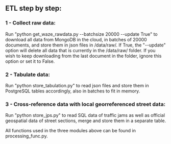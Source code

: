 ## ETL step by step:

### 1 - Collect raw data:
Run "python get_waze_rawdata.py --batchsize 20000 --update True" to download all data from MongoDB in the cloud, in batches of 20000 documents, and store them in json files in /data/raw/. If True, the "--update" option will delete all data that is currently in the /data/raw/ folder. If you wish to keep downloading from the last document in the folder, ignore this option or set it to False.

### 2 - Tabulate data:
Run "python store_tabulation.py" to read json files and store them in PostgreSQL tables accordingly, also in batches to fit in memory.

### 3 - Cross-reference data with local georreferenced street data:
Run "python store_jps.py" to read SQL data of traffic jams as well as official geospatial data of street sections, merge and store them in a separate table.

All functions used in the three modules above can be found in processing_func.py.
